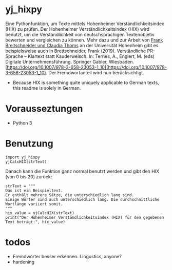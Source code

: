 # yj_hixpy
Eine Pythonfunktion, um Texte mittels Hohenheimer Verständlichkeitsindex (HIX) zu prüfen.
Der Hohenheimer Verständlichkeitsindex (HIX) wird benutzt, um die Verständlichkeit von deutschsprachigen Textenobjetiv bewerten und vergleichen zu können.
Mehr dazu und zur Arbeit von [Frank Breitschneider und Claudia Thoms](https://klartext.uni-hohenheim.de/hix) an der Universität Hohenheim gibt es beispielsweise auch in
Brettschneider, Frank (2019). Verständliche PR-Sprache – Klartext statt Kauderwelsch. In: Ternès, A., Englert, M. (eds) Digitale Unternehmensführung. Springer Gabler, Wiesbaden. [https://doi.org/10.1007/978-3-658-23053-1_10](https://doi.org/10.1007/978-3-658-23053-1_10).
Der Fremdwortanteil wird nun berücksichtigt.

- Because HIX is something quite uniquely applicable to German texts, this readme is solely in German.

# Vorausseztungen
- Python 3

# Benutzung
```
import yj_hixpy
yjCalcHIX(strText)
```
Danach kann die Funktion ganz normal benutzt werden und gibt den HIX (von 0 bis 20) zurück:
```
strText = """
Das ist ein Beispieltext.
Er enthält mehrere Sätze, die unterschiedlich lang sind. 
Einige Wörter sind auch unterschiedlich lang. Die durchschnittliche Wortlänge variiert somit.
"""
hix_value = yjCalcHIX(strText)
print("Der Hohenheimer Verständlichkeitsindex (HIX) für den gegebenen Text beträgt:", hix_value)
```

# todos
- Fremdwörter besser erkennen. Lingustics, anyone?
- hardening
